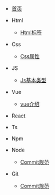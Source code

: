* [首页](/docs/index)

* Html
    * [Html标签](/docs/html/tag)

* Css
    * [Css属性](/docs/css/tag)

* JS
    * [Js基本类型](/docs/js/variable)

* Vue
    * [vue介绍](/docs/vue/introduction)

* React

* Ts

* Npm

* Node
    * [Commit规范](/docs/git/commitRule)


* Git
    * [Commit规范](/docs/git/commitRule)